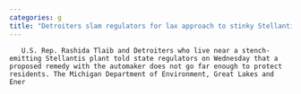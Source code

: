 ```yaml
---
categories: g
title: "Detroiters slam regulators for lax approach to stinky Stellantis plant"
---
```


      
      

      
       U.S. Rep. Rashida Tlaib and Detroiters who live near a stench-emitting Stellantis plant told state regulators on Wednesday that a proposed remedy with the automaker does not go far enough to protect residents. The Michigan Department of Environment, Great Lakes and Ener